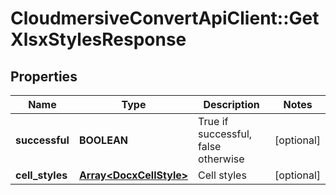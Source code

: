 # CloudmersiveConvertApiClient::GetXlsxStylesResponse

## Properties
Name | Type | Description | Notes
------------ | ------------- | ------------- | -------------
**successful** | **BOOLEAN** | True if successful, false otherwise | [optional] 
**cell_styles** | [**Array&lt;DocxCellStyle&gt;**](DocxCellStyle.md) | Cell styles | [optional] 


